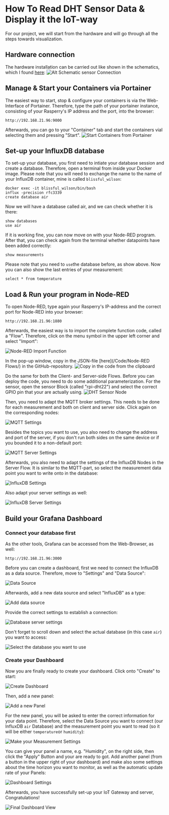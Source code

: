 # How To Read DHT Sensor Data & Display it the IoT-way
For our project, we will start from the hardware and will go through all the steps towards visualization.

## Hardware connection
The hardware installation can be carried out like shown in the schematics, which I found [here](https://buyzero.de/blogs/news/tutorial-dht22-dht11-und-am2302-temperatursensor-feuchtigkeitsensor-am-raspberry-pi-anschliessen-und-ansteuern):
![Alt Schematic sensor Connection](https://cdn.shopify.com/s/files/1/1560/1473/files/DHT22_wiring_up_to_pi_1024x1024.png?v=1553198063)

## Manage & Start your Containers via Portainer
The easiest way to start, stop & configure your containers is via the Web-Interface of Portainer. Therefore, type the path of your portainer instance, consisting of your Rasperry's IP address and the port, into the browser:
```
http://192.168.21.96:9000
```

Afterwards, you can go to your "Container" tab and start the containers vial selecting them and pressing "Start".
![Start Containers from Portainer](/Images/Portainer.PNG)

## Set-up your InfluxDB database
To set-up your database, you first need to intiate your database session and create a database. Therefore, open a terminal from inside your Docker image. Please note that you will need to exchange the name to the name of your InfluxDB container, mine is called `blissful_wilson`:
```
docker exec -it blissful_wilson/bin/bash
influx -precision rfc3339
create database air
```
Now we will have a database called air, and we can check whether it is there:
```
show databases
use air
```
If it is working fine, you can now move on with your Node-RED program. After that, you can check again from the terminal whether datapoints have been added correctly:
```
show measurements
```
Please note that you need to `use`the database before, as show above. Now you can also show the last entries of your measurement:
```
select * from temperature
```

## Load & Run your program in Node-RED
To open Node-RED, type again your Rasperry's IP-address and the correct port for Node-RED into your browser:
```
http://192.168.21.96:1880
```
Afterwards, the easiest way is to import the complete function code, called a "Flow". Therefore, click on the menu symbol in the upper left corner and select "Import":

![Node-RED Import Function](/Images/NodeRed.png)

In the pop-up window, copy in the JSON-file [here](/Code/Node-RED Flows/) in the GitHub-repository.
![Copy in the code from the clipboard](/Images/NodeRedImport.PNG)

Do the same for both the Client- and Server-side Flows. Before you can deploy the code, you need to do some additional parameterization. For the sensor, open the sensor Block (called "rpi-dht22") and select the correct GPIO pin that your are actually using. 
![DHT Sensor Node](/Images/dhtsensor.PNG)

Then, you need to adapt the MQTT broker settings. This needs to be done for each measurement and both on client and server side. Click again on the corresponding nodes:

![MQTT Settings](/Images/Mqtt1.PNG) 

Besides the topics you want to use, you also need to change the address and port of the server, if you don't run both sides on the same device or if you bounded it to a non-default port:

![MQTT Server Settings](/Images/MqttServerSettings.PNG)

Afterwards, you also need to adapt the settings of the InfluxDB Nodes in the Server Flow. It is similar to the MQTT-part, so select the measurement data point you want to write onto in the database:

![InfluxDB Settings](/Images/InfluxDbSettings.PNG)

Also adapt your server settings as well:

![InfluxDB Server Settings](/Images/InfluxDbServer.PNG)

## Build your Grafana Dashboard
### Connect your database first
As the other tools, Grafana can be accessed from the Web-Browser, as well:
```
http://192.168.21.96:3000
```
Before you can create a dashboard, first we need to connect the InfluxDB as a data source. Therefore, move to "Settings" and "Data Source":

![Data Source](/Images/GrafanaDataSourvce.png)

Afterwards, add a new data source and select "InfluxDB" as a type:

![Add data source](/Images/DataSourceInflux.PNG)

Provide the correct settings to establish a connection:

![Database server settings](/Images/IoTServerSettings.PNG)

Don't forget to scroll down and select the actual database (in this case `air`) you want to access:

![Select the database you want to use](/Images/IotServerSettings2.PNG)

### Create your Dashboard
Now you are finally ready to create your dashboard. Click onto "Create" to start:

![Create Dashboard](/Images/CreateDashboard.png)

Then, add a new panel:

![Add a new Panel](/Images/AddNewPanel.PNG)

For the new panel, you will be asked to enter the correct information for your data point. Therefore, select the Data Source you want to connect (our InfluxDB `air` Database) and the measurement point you want to read (so it will be either `temperature`or `humidity`):

![Make your Measurement Settings](/Images/HumiditySettings.PNG)

You can give your panel a name, e.g. "Humidity", on the right side, then click the "Apply" Button and your are ready to got. Add another panel (from a button in the upper right of your dashboard) and make also some settings about the time horizon you want to monitor, as well as the automatic update rate of your Panels:

![Dashboard Settings](/Images/AddPanel.PNG)

Afterwards, you have successfully set-up your IoT Gateway and server, Congratulations!

![Final Dashboard View](/Images/Dashboard.PNG)
